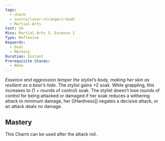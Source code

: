 ```yaml
---
tags:
  - charm
  - source/lunar-strangers-book
  - Martial-Arts
Cost: 2m
Mins: Martial Arts 3, Essence 1
Type: Reflexive
Keywords:
  - Dual
  - Mastery
Duration: Instant
Prerequisite Charms:
  - None
---
```

*Essence and aggression temper the stylist’s body, making her skin as resilient as a bear’s hide.*
The stylist gains +2 soak. While grappling, this increases to (1 + rounds of control) soak. The stylist doesn’t lose rounds of control for being attacked or damaged if her soak reduces a withering attack to minimum damage, her [[Hardness]] negates a decisive attack, or an attack deals no damage.
## Mastery
This Charm can be used after the attack roll.